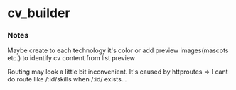 # cv_builder

### Notes
Maybe create to each technology it's color or add preview images(mascots etc.) to identify cv content from list preview

Routing may look a little bit inconvenient. It's caused by httproutes => I cant do route like /:id/skills when /:id/ exists...


